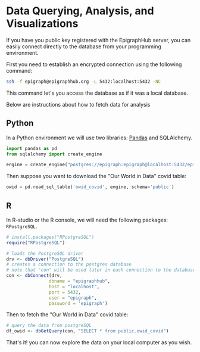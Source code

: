 # Data Querying, Analysis, and Visualizations

If you have you public key registered with the EpigraphHub server, you can easily connect directly to the database from your programming environment.

First you need to establish an encrypted connection using the following command:

```bash
ssh -f epigraph@epigraphhub.org -L 5432:localhost:5432 -NC
```

This command let's you access the database as if it was a local database.

Below are instructions about how to fetch data for analysis

## Python
In a Python environment we will use two libraries: [Pandas](https://pandas.pydata.org) and SQLAlchemy.

```python
import pandas as pd
from sqlalchemy import create_engine

engine = create_engine("postgres://epigraph:epigraph@localhost:5432/epigraphhub")
```

Then suppose you want to download the "Our World in Data" covid table:

```python
owid = pd.read_sql_table('owid_covid', engine, schema='public')
```

## R
In R-studio or the R console, we will need the following packages: `RPostgreSQL`.

```R
# install.packages("RPostgreSQL")
require("RPostgreSQL")

# loads the PostgreSQL driver
drv <- dbDriver("PostgreSQL")
# creates a connection to the postgres database
# note that "con" will be used later in each connection to the database
con <- dbConnect(drv, 
                dbname = "epigraphhub",
                host = "localhost", 
                port = 5432,
                user = "epigraph", 
                password = 'epigraph')
```

Then to fetch the "Our World in Data" covid table:

```R
# query the data from postgreSQL 
df_owid <- dbGetQuery(con, "SELECT * from public.owid_covid")
```

That's it! you can now explore the data on your local computer as you wish.